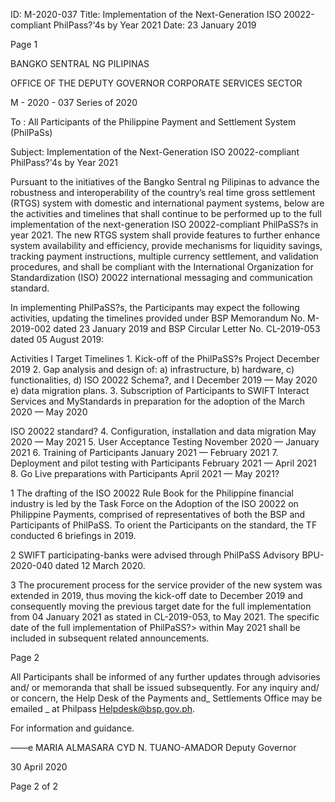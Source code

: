 ID: M-2020-037
Title: Implementation of the Next-Generation ISO 20022-compliant PhilPass?'4s by Year 2021
Date: 23 January 2019

Page 1

BANGKO SENTRAL NG PILIPINAS

OFFICE OF THE DEPUTY GOVERNOR CORPORATE SERVICES SECTOR

M - 2020 - 037 Series of 2020

To : All Participants of the Philippine Payment and Settlement System (PhilPaSs)

Subject: Implementation of the Next-Generation ISO 20022-compliant PhilPass?'4s by Year 2021

Pursuant to the initiatives of the Bangko Sentral ng Pilipinas to advance the robustness and interoperability of the country’s real time gross settlement (RTGS) system with domestic and international payment systems, below are the activities and timelines that shall continue to be performed up to the full implementation of the next-generation ISO 20022-compliant PhilPaSS?s in year 2021. The new RTGS system shall provide features to further enhance system availability and efficiency, provide mechanisms for liquidity savings, tracking payment instructions, multiple currency settlement, and validation procedures, and shall be compliant with the International Organization for Standardization (ISO) 20022 international messaging and communication standard.

In implementing PhilPaSS?s, the Participants may expect the following activities, updating the timelines provided under BSP Memorandum No. M-2019-002 dated 23 January 2019 and BSP Circular Letter No. CL-2019-053 dated 05 August 2019:

Activities I Target Timelines 1. Kick-off of the PhilPaSS?s Project December 2019 2. Gap analysis and design of: a) infrastructure, b) hardware, c) functionalities, d) ISO 20022 Schema?, and I December 2019 — May 2020 e) data migration plans. 3. Subscription of Participants to SWIFT Interact Services and MyStandards in preparation for the adoption of the March 2020 — May 2020

ISO 20022 standard? 4. Configuration, installation and data migration May 2020 — May 2021 5. User Acceptance Testing November 2020 — January 2021 6. Training of Participants January 2021 — February 2021 7. Deployment and pilot testing with Participants February 2021 — April 2021 8. Go Live preparations with Participants April 2021 — May 2021?

1 The drafting of the ISO 20022 Rule Book for the Philippine financial industry is led by the Task Force on the Adoption of the ISO 20022 on Philippine Payments, comprised of representatives of both the BSP and Participants of PhilPaSS. To orient the Participants on the standard, the TF conducted 6 briefings in 2019.

2 SWIFT participating-banks were advised through PhilPaSS Advisory BPU-2020-040 dated 12 March 2020.

3 The procurement process for the service provider of the new system was extended in 2019, thus moving the kick-off date to December 2019 and consequently moving the previous target date for the full implementation from 04 January 2021 as stated in CL-2019-053, to May 2021. The specific date of the full implementation of PhilPaSS?> within May 2021 shall be included in subsequent related announcements.

Page 2

All Participants shall be informed of any further updates through advisories and/ or memoranda that shall be issued subsequently. For any inquiry and/ or concern, the Help Desk of the Payments and_ Settlements Office may be emailed _ at Philpass Helpdesk@bsp.gov.ph.

For information and guidance.

——e MARIA ALMASARA CYD N. TUANO-AMADOR Deputy Governor

30 April 2020

Page 2 of 2